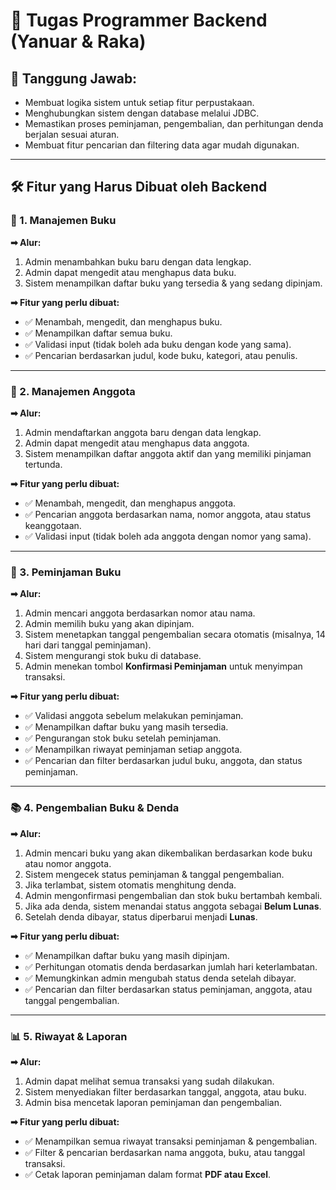# 📌 Tugas Programmer Backend (Yanuar & Raka)

## 🎯 Tanggung Jawab:
- Membuat logika sistem untuk setiap fitur perpustakaan.
- Menghubungkan sistem dengan database melalui JDBC.
- Memastikan proses peminjaman, pengembalian, dan perhitungan denda berjalan sesuai aturan.
- Membuat fitur pencarian dan filtering data agar mudah digunakan.

---

## 🛠 Fitur yang Harus Dibuat oleh Backend

### 📘 1. Manajemen Buku
**➡ Alur:**
1. Admin menambahkan buku baru dengan data lengkap.
2. Admin dapat mengedit atau menghapus data buku.
3. Sistem menampilkan daftar buku yang tersedia & yang sedang dipinjam.

**➡ Fitur yang perlu dibuat:**
- ✅ Menambah, mengedit, dan menghapus buku.
- ✅ Menampilkan daftar semua buku.
- ✅ Validasi input (tidak boleh ada buku dengan kode yang sama).
- ✅ Pencarian berdasarkan judul, kode buku, kategori, atau penulis.

---

### 👥 2. Manajemen Anggota
**➡ Alur:**
1. Admin mendaftarkan anggota baru dengan data lengkap.
2. Admin dapat mengedit atau menghapus data anggota.
3. Sistem menampilkan daftar anggota aktif dan yang memiliki pinjaman tertunda.

**➡ Fitur yang perlu dibuat:**
- ✅ Menambah, mengedit, dan menghapus anggota.
- ✅ Pencarian anggota berdasarkan nama, nomor anggota, atau status keanggotaan.
- ✅ Validasi input (tidak boleh ada anggota dengan nomor yang sama).

---

### 📖 3. Peminjaman Buku
**➡ Alur:**
1. Admin mencari anggota berdasarkan nomor atau nama.
2. Admin memilih buku yang akan dipinjam.
3. Sistem menetapkan tanggal pengembalian secara otomatis (misalnya, 14 hari dari tanggal peminjaman).
4. Sistem mengurangi stok buku di database.
5. Admin menekan tombol **Konfirmasi Peminjaman** untuk menyimpan transaksi.

**➡ Fitur yang perlu dibuat:**
- ✅ Validasi anggota sebelum melakukan peminjaman.
- ✅ Menampilkan daftar buku yang masih tersedia.
- ✅ Pengurangan stok buku setelah peminjaman.
- ✅ Menampilkan riwayat peminjaman setiap anggota.
- ✅ Pencarian dan filter berdasarkan judul buku, anggota, dan status peminjaman.

---

### 📚 4. Pengembalian Buku & Denda
**➡ Alur:**
1. Admin mencari buku yang akan dikembalikan berdasarkan kode buku atau nomor anggota.
2. Sistem mengecek status peminjaman & tanggal pengembalian.
3. Jika terlambat, sistem otomatis menghitung denda.
4. Admin mengonfirmasi pengembalian dan stok buku bertambah kembali.
5. Jika ada denda, sistem menandai status anggota sebagai **Belum Lunas**.
6. Setelah denda dibayar, status diperbarui menjadi **Lunas**.

**➡ Fitur yang perlu dibuat:**
- ✅ Menampilkan daftar buku yang masih dipinjam.
- ✅ Perhitungan otomatis denda berdasarkan jumlah hari keterlambatan.
- ✅ Memungkinkan admin mengubah status denda setelah dibayar.
- ✅ Pencarian dan filter berdasarkan status peminjaman, anggota, atau tanggal pengembalian.

---

### 📊 5. Riwayat & Laporan
**➡ Alur:**
1. Admin dapat melihat semua transaksi yang sudah dilakukan.
2. Sistem menyediakan filter berdasarkan tanggal, anggota, atau buku.
3. Admin bisa mencetak laporan peminjaman dan pengembalian.

**➡ Fitur yang perlu dibuat:**
- ✅ Menampilkan semua riwayat transaksi peminjaman & pengembalian.
- ✅ Filter & pencarian berdasarkan nama anggota, buku, atau tanggal transaksi.
- ✅ Cetak laporan peminjaman dalam format **PDF atau Excel**.
